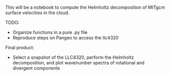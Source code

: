 This will be a notebook to compute the Helmholtz decomposition of MITgcm surface velocities in the cloud.

TODO:
 - Organize functions in a pure .py file
 - Reproduce steps on Pangeo to access the llc4320

Final product:
 - Select a snapshot of the LLC4320, perform the Helmholtz decomposition, 
and plot wavenumber spectra of rotational and divergent components
 
